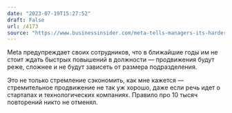 ```yaml
---
date: "2023-07-19T15:27:52"
draft: False
url: /4173
source: "https://www.businessinsider.com/meta-tells-managers-its-harder-to-get-promotions-2023-7"
---
```


Meta предупреждает своих сотрудников, что в ближайшие годы им не стоит ждать быстрых повышений в должности — продвижения будут реже, сложнее и не будут зависеть от размера подразделения.

Это не только стремление сэкономить, как мне кажется — стремительное продвижение не так уж хорошо, даже если речь идет о стартапах и технологических компаниях. Правило про 10 тысяч повторений никто не отменял.
